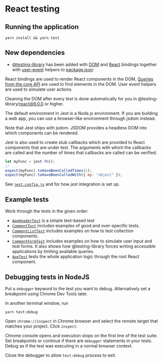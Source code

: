 # React testing

## Running the application

```
yarn install && yarn test
```

## New dependencies

- [@testing-library](https://testing-library.com/docs/) has been added with
  [DOM](https://testing-library.com/docs/dom-testing-library/intro) and
  [React](https://testing-library.com/docs/react-testing-library/intro)
  bindings together with
  [user-event](https://testing-library.com/docs/ecosystem-user-event) helpers
  to [package.json](../package.json#L20-22):

React bindings are used to render React components in the DOM, [Queries from
the core API](https://testing-library.com/docs/queries/about) are used to find
elements in the DOM. User event helpers are used to simulate user actions.

Cleaning the DOM after every test is done automatically for you in
@testing-library/react@9.0.0 or higher.

The default environment in Jest is a Node.js environment.
If you are building a web app, you can use a browser-like environment through jsdom instead.

Note that Jest ships with jsdom.
JSDOM provides a headless DOM into which components can be rendered.

Jest is also used to create stub callbacks which are provided to
React components that are under test. The arguments with which the
callbacks are called and the number of times that callbacks are
called can be verified.

```js
let myFunc = jest.fn();
// ...
expect(myFunc).toHaveBeenCalledTimes(1);
expect(myFunc).toHaveBeenCalledWith({ my: "object" });
```

See [`jest.config.js`](../jest.config.js) and for how _jest_
integration is set up.

## Example tests

Work through the tests in the given order:

- [`AppHeaderTest`](./AppHeaderTest.js) is a simple text-based test
- [`CommentTest`](./CommentTest.js) includes examples of good and over-specific
  tests.
- [`CommentListTest`](./CommentListTest.js) includes examples on how to test
  collection components.
- [`CommentFormTest`](./CommentFormTest.js) includes examples on how to
  simulate user input and test forms. It also shows how @testing-library forces
  writing accessible applications by limiting available queries.
- [`AppTest`](./AppTest.js) tests the whole application logic through the root
  React component.

## Debugging tests in NodeJS

Put a `debugger` keyword to the test you want to debug. Alternatively set a
breakpoint using Chrome Dev Tools later.

In another terminal window, run

```
yarn test:debug
```

Open `chrome://inspect` in Chrome browser and select the remote target
that matches your project. Click `inspect`.

Chrome console opens and execution stops on the first line of the test suite.
Set breakpoints or continue if there are `debugger` statements in your tests.
Debug as if the test was executing in a normal browser context.

Close the debugger to allow `test:debug` process to exit.
